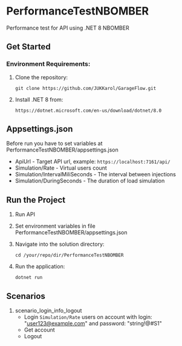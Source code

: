 
# PerformanceTestNBOMBER

Performance test for API using .NET 8 NBOMBER

## Get Started

### Environment Requirements:

1. Clone the repository:
    ```
    git clone https://github.com/JUKKarol/GarageFlow.git
    ```

2. Install .NET 8 from:
    ```
    https://dotnet.microsoft.com/en-us/download/dotnet/8.0
    ```
## Appsettings.json
Before run you have to set variables at  PerformanceTestNBOMBER/appsettings.json
- ApiUrl - Target API url, example: `https://localhost:7161/api/`
-  Simulation/Rate - Virtual users count
-  Simulation/IntervalMiliSeconds - The interval between injections
-  Simulation/DuringSeconds - The duration of load simulation


## Run the Project 

1. Run API
2. Set environment variables in file PerformanceTestNBOMBER/appsettings.json
3. Navigate into the solution directory:
    ```
    cd /your/repo/dir/PerformanceTestNBOMBER
    ```

4. Run the application:
    ```
    dotnet run
    ```

## Scenarios

1. scenario_login_info_logout
	- Login `Simulation/Rate` users on account with login: "user123@example.com" and password: "string!@#S1"
	- Get account
	- Logout 



